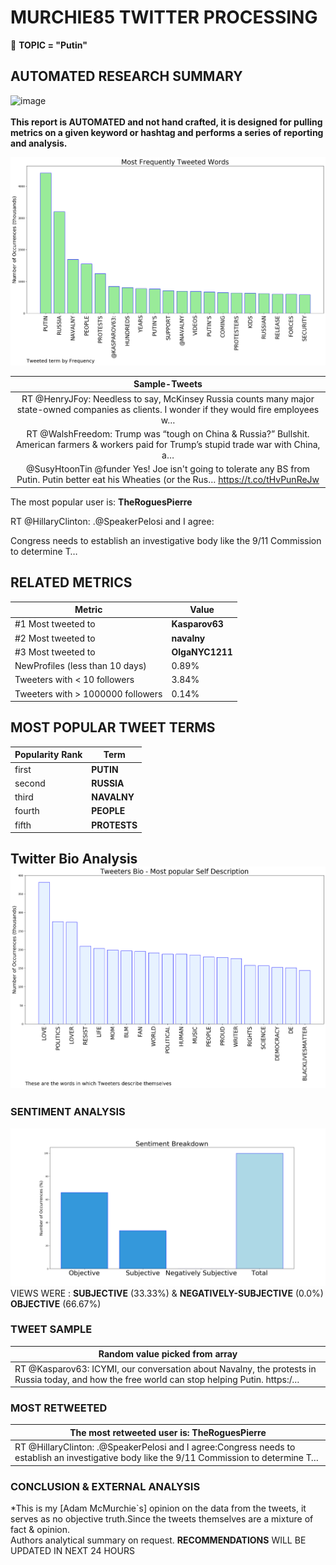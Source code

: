 # MURCHIE85 TWITTER PROCESSING 
&#x1F34E; **TOPIC = "Putin"**

## AUTOMATED RESEARCH SUMMARY

![image](https://marketingplatform.google.com/about/static/images/gmp/analytics-smb-benefit.jpg)
<br></br>
<b> This report is AUTOMATED and not hand crafted, it is designed for pulling metrics on a given keyword or hashtag and performs a series of reporting and analysis.</b>



![image](TWEETS.png)



|                **Sample-Tweets**        |
| :-------------: |
| RT @HenryJFoy: Needless to say, McKinsey Russia counts many major state-owned companies as clients. I wonder if they would fire employees w… |
| RT @WalshFreedom: Trump was “tough on China &amp; Russia?” Bullshit. American farmers &amp; workers paid for Trump’s stupid trade war with China, a… |
| @SusyHtoonTin @funder Yes! Joe isn't going to tolerate any BS from Putin. Putin better eat his Wheaties (or the Rus… https://t.co/tHvPunReJw |

The most popular user is: **TheRoguesPierre**
<div class="alert alert-block alert-danger"> RT @HillaryClinton: .@SpeakerPelosi and I agree:

Congress needs to establish an investigative body like the 9/11 Commission to determine T…</div>

## RELATED METRICS<br>
| Metric | Value |
| ------------- | ------------- |
| #1 Most tweeted to  | **Kasparov63** |
| #2 Most tweeted to  | **navalny** |
| #3 Most tweeted to  | **OlgaNYC1211** |
| NewProfiles (less than 10 days) | 0.89%  |
| Tweeters with < 10 followers  | 3.84%|
| Tweeters with > 1000000 followers  | 0.14%  |



## MOST POPULAR TWEET TERMS 


| Popularity Rank  | Term |
| ------------- | ------------- |
| first  | **PUTIN**  |
| second  | **RUSSIA**  |
| third  | **NAVALNY** |
| fourth  | **PEOPLE**  |
| fifth  | **PROTESTS**  |


## Twitter Bio Analysis![image](BIO.png)
### SENTIMENT ANALYSIS
![image](sentiment.png)
VIEWS WERE : **SUBJECTIVE**  (33.33%) & **NEGATIVELY-SUBJECTIVE** (0.0%) **OBJECTIVE** (66.67%)

### TWEET SAMPLE 
| Random value picked from array |
| ------------- |
|RT @Kasparov63: ICYMI, our conversation about Navalny, the protests in Russia today, and how the free world can stop helping Putin. https:/… |

### MOST RETWEETED 

| The most retweeted user is: **TheRoguesPierre**  |
| ------------- |
| RT @HillaryClinton: .@SpeakerPelosi and I agree:Congress needs to establish an investigative body like the 9/11 Commission to determine T… |

### CONCLUSION & EXTERNAL ANALYSIS

*This is my [Adam McMurchie`s] opinion on the data from the tweets, it serves as no objective truth.Since the tweets themselves are a mixture of fact & opinion.<br>
Authors analytical summary on request.
**RECOMMENDATIONS** WILL BE UPDATED IN NEXT  24 HOURS <br>